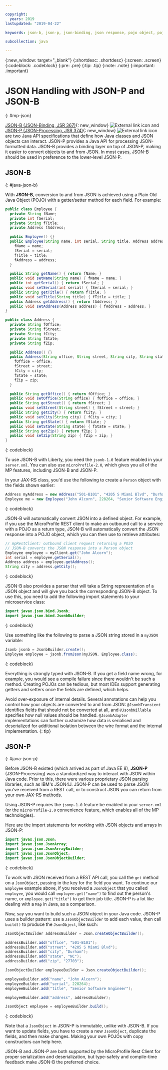 ```yaml
---

copyright:
  years: 2019
lastupdated: "2019-04-22"

keywords: json-b, json-p, json-binding, json response, pojo object, pojo, jsonobject, jsonobjectbuilder, java api json

subcollection: java

---
```


{:new_window: target="_blank"}
{:shortdesc: .shortdesc}
{:screen: .screen}
{:codeblock: .codeblock}
{:pre: .pre}
{:tip: .tip}
{:note: .note}
{:important: .important}

# JSON Handling with JSON-P and JSON-B
{: #mp-json}

[JSON-B (JSON-Binding, JSR 367)](http://json-b.net/){: new_window} ![External link icon](../icons/launch-glyph.svg "External link icon") and [JSON-P (JSON-Processing, JSR 374)](https://javaee.github.io/jsonp/){: new_window} ![External link icon](../icons/launch-glyph.svg "External link icon") are two Java API specifications that define how Java classes and JSON objects can interact. JSON-P provides a Java API for processing JSON-formatted data. JSON-B provides a binding layer on top of JSON-P, making it easier to convert objects to and from JSON. In most cases, JSON-B should be used in preference to the lower-level JSON-P.

## JSON-B
{: #java-json-b}

With **JSON-B**, conversion to and from JSON is achieved using a Plain Old Java Object (POJO) with a getter/setter method for each field. For example:

```java
public class Employee {
  private String fName;
  private int fSerial;
  private String fTitle;
  private Address fAddress;

  public Employee() {}
  public Employee(String name, int serial, String title, Address address) {
    fName = name;
    fSerial = serial;
    fTitle = title;
    fAddress = address;
  }

  public String getName() { return fName; }
  public void setName(String name) { fName = name; }
  public int getSerial() { return fSerial; }
  public void setSerial(int serial) { fSerial = serial; }
  public String getTitle() { return fTitle; }
  public void setTitle(String title) { fTitle = title; }
  public Address getAddress() { return fAddress; }
  public void setAddress(Address address) { fAddress = address; }
}

public class Address {
  private String fOffice;
  private String fStreet;
  private String fCity;
  private String fState;
  private String fZip;

  public Address() {}
  public Address(String office, String street, String city, String state, String zip) {
    fOffice = office;
    fStreet = street;
    fCity = city;
    fState = state;
    fZip = zip;
  }

  public String getOffice() { return fOffice; }
  public void setOffice(String office) { fOffice = office; }
  public String getStreet() { return fStreet; }
  public void setStreet(String street) { fStreet = street; }
  public String getCity() { return fCity; }
  public void setCity(String city) { fCity = city; }
  public String getState() { return fState; }
  public void setState(String state) { fState = state; }
  public String getZip() { return fZip; }
  public void setZip(String zip) { fZip = zip; }
}
```
{: codeblock}

To use JSON-B with Liberty, you need the `jsonb-1.0` feature enabled in your `server.xml`. You can also use `microProfile-2.0`, which gives you all of the MP features, including JSON-B and JSON-P.

In your JAX-RS class, you'd use the following to create a `Person` object with the fields shown earlier:

```java
Address myAddress = new Address("501-B101", "4205 S Miami Blvd", "Durham", "NC", "27703");
Employee me = new Employee("John Alcorn", 228264, "Senior Software Engineer", myAddress);
```
{: codeblock}

JSON-B will automatically convert JSON into a defined object. For example, if you use the MicroProfile REST client to make an outbound call to a service with a POJO as a return type, JSON-B will automatically convert the JSON response into a POJO object, which you can then use to retrieve attributes:

```java
// mpRestClient: outbound client request returning a POJO
// JSON-B converts the JSON response into a Person object
Employee employee = myClient.get("John Alcorn");
int serial = employee.getSerial();
Address address = employee.getAddress();
String city = address.getCity();
```
{: codeblock}

JSON-B also provides a parser that will take a String representation of a JSON object and will give you back the corresponding JSON-B object. To use this, you need to add the following import statements to your microservice class:

```java
import javax.json.bind.Jsonb;
import javax.json.bind.JsonbBuilder;
```
{: codeblock}

Use something like the following to parse a JSON string stored in a `myJSON` variable:

```java
Jsonb jsonb = JsonbBuilder.create();
Employee employee = jsonb.fromJson(myJSON, Employee.class);
```
{: codeblock}

Everything is strongly typed with JSON-B. If you get a field name wrong, for example, you would see a compile failure since there wouldn't be such a method. Creating POJOs can be tedious, but most IDEs support generating getters and setters once the fields are defined, which helps.

Avoid over-exposure of internal details. Several annotations can help you control how your objects are converted to and from JSON: `@JsonbTransient` identifies fields that should not be converted at all, and `@JsonbNillable` specifies how null values should be handled. `@JsonbAdapter` implementations can further customize how data is serialised and deserialized for additional isolation between the wire format and the internal implementation.
{: tip}

## JSON-P
{: #java-json-p}

Before JSON-B existed (which arrived as part of Java EE 8), **JSON-P** (JSON-Processing) was a standardized way to interact with JSON within Java code. Prior to this, there were various proprietary JSON parsing libraries, such as IBM's JSON4J. JSON-P can be used to parse JSON you've received from a REST call, or to construct JSON you can return from your own JAX-RS methods.

Using JSON-P requires the `jsonp-1.0` feature be enabled in your `server.xml` (or the `microProfile-2.0` convenience feature, which enables all of the MP technologies).

Here are the import statements for working with JSON objects and arrays in JSON-P:

```java
import javax.json.Json;
import javax.json.JsonArray;
import javax.json.JsonArrayBuilder;
import javax.json.JsonObject;
import javax.json.JsonObjectBuilder;
```
{: codeblock}

To work with JSON received from a REST API call, you call the `get` method on a `JsonObject`, passing in the key for the field you want. To continue our `Employee` example above, if you received a `JsonObject` that you called `employee`, you would call `employee.get("name")` to find out the person's name, or `employee.get("title")` to get their job title. JSON-P is a lot like dealing with a `Map` in Java, as a comparison.

Now, say you want to build such a JSON object in your Java code. JSON-P uses a builder pattern: use a `JsonObjectBuilder` to add each value, then call `build()` to produce the `JsonObject`, like such:

```java
JsonObjectBuilder addressBuilder = Json.createObjectBuilder();

addressBuilder.add("office", "501-B101");
addressBuilder.add("street", "4205 S Miami Blvd");
addressBuilder.add("city", "Durham");
addressBuilder.add("state", "NC");
addressBuilder.add("zip", "27703");

JsonObjectBuilder employeeBuilder = Json.createObjectBuilder();

employeeBuilder.add("name", "John Alcorn");
employeeBuilder.add("serial", 228264);
employeeBuilder.add("title", "Senior Software Engineer");

employeeBuilder.add("address", addressBuilder);

JsonObject employee = employeeBuilder.build();
```
{: codeblock}

Note that a `JsonObject` in JSON-P is immutable, unlike with JSON-B. If you want to update fields, you have to create a new `JsonObject`, duplicate the fields, and then make changes. Making your own POJOs with copy constructors can help here.

JSON-B and JSON-P are both supported by the MicroProfile Rest Client for proper serialization and deserialization, but type-safety and compile-time feedback make JSON-B the preferred choice.
